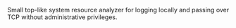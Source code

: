 Small top-like system resource analyzer for logging locally and passing over TCP without administrative privileges.
